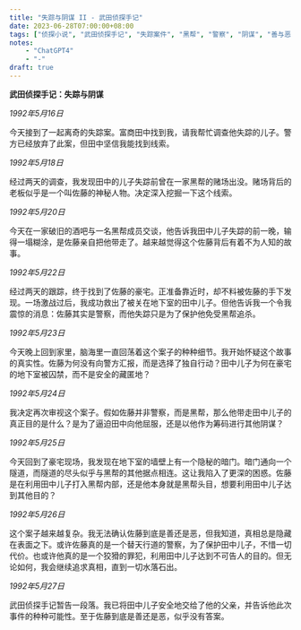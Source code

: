 ```yaml
---
title: "失踪与阴谋 II - 武田侦探手记"
date: 2023-06-28T07:00:00+08:00
tags: ["侦探小说", "武田侦探手记", "失踪案件", "黑帮", "警察", "阴谋", "善与恶", "真相", "悬疑", "人性", "ChatGPT"]
notes:
    - "ChatGPT4"
    - "-"
draft: true
---
```


**武田侦探手记：失踪与阴谋**

*1992年5月16日*

今天接到了一起离奇的失踪案。富商田中找到我，请我帮忙调查他失踪的儿子。警方已经放弃了此案，但田中坚信我能找到线索。

*1992年5月18日*

经过两天的调查，我发现田中的儿子失踪前曾在一家黑帮的赌场出没。赌场背后的老板似乎是一个叫佐藤的神秘人物。决定深入挖掘一下这个线索。

*1992年5月20日*

今天在一家破旧的酒吧与一名黑帮成员交谈，他告诉我田中儿子失踪的前一晚，输得一塌糊涂，是佐藤亲自把他带走了。越来越觉得这个佐藤背后有着不为人知的故事。

*1992年5月22日*

经过两天的跟踪，终于找到了佐藤的豪宅。正准备靠近时，却不料被佐藤的手下发现。一场激战过后，我成功救出了被关在地下室的田中儿子。但他告诉我一个令我震惊的消息：佐藤其实是警察，而他失踪只是为了保护他免受黑帮追杀。

*1992年5月23日*

今天晚上回到家里，脑海里一直回荡着这个案子的种种细节。我开始怀疑这个故事的真实性。佐藤为何没有向警方汇报，而是选择了独自行动？田中儿子为何在豪宅的地下室被囚禁，而不是安全的藏匿地？

*1992年5月24日*

我决定再次审视这个案子。假如佐藤并非警察，而是黑帮，那么他带走田中儿子的真正目的是什么？是为了逼迫田中向他屈服，还是以他作为筹码进行其他阴谋？

*1992年5月25日*

今天回到了豪宅现场，我发现在地下室的墙壁上有一个隐秘的暗门。暗门通向一个隧道，而隧道的尽头似乎与黑帮的其他据点相连。这让我陷入了更深的困惑。佐藤是在利用田中儿子打入黑帮内部，还是他本身就是黑帮头目，想要利用田中儿子达到其他目的？

*1992年5月26日*

这个案子越来越复杂。我无法确认佐藤到底是善还是恶，但我知道，真相总是隐藏在表面之下。或许佐藤真的是一个替天行道的警察，为了保护田中儿子，不惜一切代价。也或许他真的是一个狡猾的罪犯，利用田中儿子达到不可告人的目的。但无论如何，我会继续追求真相，直到一切水落石出。

*1992年5月27日*

武田侦探手记暂告一段落。我已将田中儿子安全地交给了他的父亲，并告诉他此次事件的种种可能性。至于佐藤到底是善还是恶，似乎没有答案。